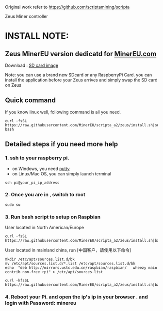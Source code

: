 Original work refer to https://github.com/scriptamining/scripta

Zeus Miner controller

# INSTALL NOTE:
## Zeus MinerEU  version dedicatd for [MinerEU.com](https://MinerEU.com)

Download : [SD card image]()

Note: you can use a brand new SDcard or any RaspberryPi Card. you can install the application before your Zeus arrives and simply swap the SD card on Zeus

## Quick command 

If you know linux well, following command is all you need.
```
curl -fsSL https://raw.githubusercontent.com/MinerEU/scripta_a2/zeus/install.sh|sudo bash
```

## Detailed steps if you need more help
### 1. ssh to your raspberry pi.
  * on Windows, you need [putty](http://www.chiark.greenend.org.uk/~sgtatham/putty/)
  * on Linux/Mac OS, you can simply launch terminal
```
ssh pi@your_pi_ip_address
```

### 2. Once you are in , switch to root
```
sudo su
```

### 3. Run bash script to setup on Raspbian
   User located in North American/Europe
```
curl -fsSL https://raw.githubusercontent.com/MinerEU/scripta_a2/zeus/install.sh|bash
```


   User located in mainland china, run [中国客户，请使用以下命令]
```
mkdir /etc/apt/sources.list.d/bk
mv /etc/apt/sources.list.d/*.list /etc/apt/sources.list.d/bk
echo  "deb http://mirrors.ustc.edu.cn/raspbian/raspbian/   wheezy main contrib non-free rpi" > /etc/apt/sources.list

curl -kfsSL https://raw.githubusercontent.com/MinerEU/scripta_a2/zeus/install.sh|bash
```
### 4. Reboot your Pi. and open the ip's ip in your browser . and login with Password: minereu

